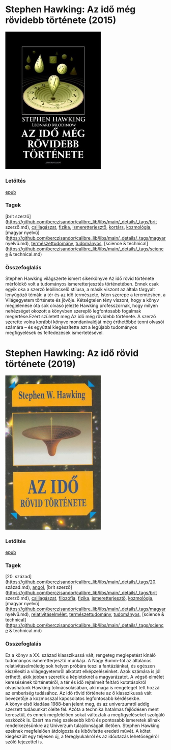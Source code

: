 # <a name="id_390">Stephen Hawking: Az idő még rövidebb története (2015)</a>
<img src="https://github.com/BercziSandor/calibre_lib/raw/main/libs/main/Stephen%20Hawking/Az%20ido%20meg%20rovidebb%20tortenete%20%28390%29/cover.jpg" alt="cover" width="300"/>

### Letöltés
[epub](https://github.com/BercziSandor/calibre_lib/raw/main/libs/main/Stephen%20Hawking/Az%20ido%20meg%20rovidebb%20tortenete%20%28390%29/Az%20ido%20meg%20rovidebb%20tortenete%20-%20Stephen%20Hawking.epub)

### Tagek
[brit szerző](https://github.com/berczisandor/calibre_lib/libs/main/_details/_tags/brit szerző.md), [csillagászat](https://github.com/berczisandor/calibre_lib/libs/main/_details/_tags/csillagászat.md), [fizika](https://github.com/berczisandor/calibre_lib/libs/main/_details/_tags/fizika.md), [ismeretterjesztő](https://github.com/berczisandor/calibre_lib/libs/main/_details/_tags/ismeretterjesztő.md), [kortárs](https://github.com/berczisandor/calibre_lib/libs/main/_details/_tags/kortárs.md), [kozmológia](https://github.com/berczisandor/calibre_lib/libs/main/_details/_tags/kozmológia.md), [magyar nyelvű](https://github.com/berczisandor/calibre_lib/libs/main/_details/_tags/magyar nyelvű.md), [természettudomány](https://github.com/berczisandor/calibre_lib/libs/main/_details/_tags/természettudomány.md), [tudományos](https://github.com/berczisandor/calibre_lib/libs/main/_details/_tags/tudományos.md), [science & technical](https://github.com/berczisandor/calibre_lib/libs/main/_details/_tags/science & technical.md)

### Összefoglalás
<div>
<p>Stephen Hawking világszerte ismert sikerkönyve Az idő rövid története mérföldkő volt a tudományos ismeretterjesztés történetében. Ennek csak egyik oka a szerző lebilincselő stílusa, a másik viszont az általa tárgyalt lenyűgöző témák: a tér és az idő természete, Isten szerepe a teremtésben, a Világegyetem története és jövője. Kétségtelen tény viszont, hogy a könyv megjelenése óta sok olvasó jelezte Hawking professzornak, hogy milyen nehézséget okozott a könyvben szereplő legfontosabb fogalmak megértése.Ezért született meg Az idő még rövidebb története. A szerző szerette volna korábbi könyve mondanivalóját még érthetőbbé tenni olvasói számára – és egyúttal kiegészítette azt a legújabb tudományos megfigyelések és felfedezések ismertetésével.</p></div>


# <a name="id_1166">Stephen Hawking: Az idő rövid története (2019)</a>
<img src="https://github.com/BercziSandor/calibre_lib/raw/main/libs/main/Stephen%20Hawking/Az%20ido%20rovid%20tortenete%20%281166%29/cover.jpg" alt="cover" width="300"/>

### Letöltés
[epub](https://github.com/BercziSandor/calibre_lib/raw/main/libs/main/Stephen%20Hawking/Az%20ido%20rovid%20tortenete%20%281166%29/Az%20ido%20rovid%20tortenete%20-%20Stephen%20Hawking.epub)

### Tagek
[20. század](https://github.com/berczisandor/calibre_lib/libs/main/_details/_tags/20. század.md), [angol](https://github.com/berczisandor/calibre_lib/libs/main/_details/_tags/angol.md), [brit szerző](https://github.com/berczisandor/calibre_lib/libs/main/_details/_tags/brit szerző.md), [csillagászat](https://github.com/berczisandor/calibre_lib/libs/main/_details/_tags/csillagászat.md), [filozófia](https://github.com/berczisandor/calibre_lib/libs/main/_details/_tags/filozófia.md), [fizika](https://github.com/berczisandor/calibre_lib/libs/main/_details/_tags/fizika.md), [ismeretterjesztő](https://github.com/berczisandor/calibre_lib/libs/main/_details/_tags/ismeretterjesztő.md), [kozmológia](https://github.com/berczisandor/calibre_lib/libs/main/_details/_tags/kozmológia.md), [magyar nyelvű](https://github.com/berczisandor/calibre_lib/libs/main/_details/_tags/magyar nyelvű.md), [relativitáselmélet](https://github.com/berczisandor/calibre_lib/libs/main/_details/_tags/relativitáselmélet.md), [természettudomány](https://github.com/berczisandor/calibre_lib/libs/main/_details/_tags/természettudomány.md), [tudományos](https://github.com/berczisandor/calibre_lib/libs/main/_details/_tags/tudományos.md), [science & technical](https://github.com/berczisandor/calibre_lib/libs/main/_details/_tags/science & technical.md)

### Összefoglalás
<div>
<p>Ez ​a könyv a XX. század klasszikussá vált, rengeteg meglepetést kínáló tudományos ismeretterjesztő munkája. A Nagy Bumm-tól az általános relativitáselméletig sok helyen próbára teszi a fantáziánkat, és egészen kiszélesíti a világegyetemről alkotott elképzeléseinket. Azok számára is jól érthető, akik jobban szeretik a képleteknél a magyarázatot. A végső elmélet keresésének történetéről, a tér és idő rejtelmeit feltáró kutatásokról olvashatunk Hawking tolmácsolásában, aki maga is rengeteget tett hozzá az emberiség tudásához. Az idő rövid története az ő klasszikussá vált bevezetője a kozmosszal kapcsolatos legfontosabb kérdésekbe.<br>A könyv első kiadása 1988-ban jelent meg, és az univerzumról addig szerzett tudásunkat ölelte fel. Azóta a technika hatalmas fejlődésen ment keresztül, és ennek megfelelően sokat változtak a megfigyeléseket szolgáló eszközök is. Ezért ma még szélesebb körű és pontosabb ismeretek állnak rendelkezésünkre az Univerzum tulajdonságait illetően. Stephen Hawking ezeknek megfelelően átdolgozta és kibővítette eredeti művét. A kötet kiegészült egy teljesen új, a féreglyukakról és az időutazás lehetőségéről szóló fejezettel is.</p></div>


